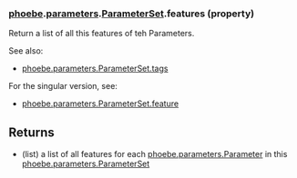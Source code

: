 ### [phoebe](phoebe.md).[parameters](phoebe.parameters.md).[ParameterSet](phoebe.parameters.ParameterSet.md).features (property)




Return a list of all this features of teh Parameters.

See also:
* [phoebe.parameters.ParameterSet.tags](phoebe.parameters.ParameterSet.tags.md)

For the singular version, see:
* [phoebe.parameters.ParameterSet.feature](phoebe.parameters.ParameterSet.feature.md)

Returns
--------
* (list) a list of all features for each [phoebe.parameters.Parameter](phoebe.parameters.Parameter.md)
    in this [phoebe.parameters.ParameterSet](phoebe.parameters.ParameterSet.md)


